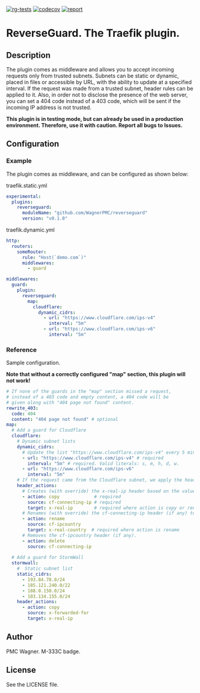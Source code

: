 [![rg-tests](https://github.com/WagnerPMC/reverseguard/actions/workflows/tests.yml/badge.svg?branch=master)](https://github.com/WagnerPMC/reverseguard/actions/workflows/tests.yml)
[![codecov](https://codecov.io/gh/WagnerPMC/reverseguard/branch/master/graph/badge.svg?token=PMRQ7IWV9B)](https://codecov.io/gh/WagnerPMC/reverseguard)
[![report](https://goreportcard.com/badge/github.com/WagnerPMC/reverseguard)](https://goreportcard.com/badge/github.com/WagnerPMC/reverseguard)

# ReverseGuard. The Traefik plugin.
## Description
The plugin comes as middleware and allows you to accept incoming requests only from trusted subnets. Subnets can be static or dynamic, placed in files or accessible by URL, with the ability to update at a specified interval.
If the request was made from a trusted subnet, header rules can be applied to it. Also, in order not to disclose the presence of the web server, you can set a 404 code instead of a 403 code, which will be sent if the incoming IP address is not trusted.

__This plugin is in testing mode, but can already be used in a production environment. Therefore, use it with caution. Report all bugs to Issues.__

## Configuration
### Example
The plugin comes as middleware, and can be configured as shown below:

traefik.static.yml
```yaml
experimental:
  plugins:
    reverseguard:
      moduleName: "github.com/WagnerPMC/reverseguard"
      version: "v0.1.0"
```

traefik.dynamic.yml
```yaml
http:
  routers:
    someRouter:
      rule: "Host(`demo.com`)"
      middlewares:
        - guard

middlewares:
  guard:
    plugin:
      reverseguard:
        map:
          cloudflare:
            dynamic_cidrs:
              - url: "https://www.cloudflare.com/ips-v4"
                interval: "5m"
              - url: "https://www.cloudflare.com/ips-v6"
                interval: "5m"
```

### Reference

Sample configuration.

__Note that without a correctly configured "map" section, this plugin will not work!__

```yaml
# If none of the guards in the "map" section missed a request,
# instead of a 403 code and empty content, a 404 code will be
# given along with "404 page not found" content.
rewrite_403:
  code: 404
  content: "404 page not found" # optional
map:
  # Add a guard for Cloudflare
  cloudflare:
    # Dynamic subnet lists
    dynamic_cidrs:
      # Update the list "https://www.cloudflare.com/ips-v4" every 5 minutes.
      - url: "https://www.cloudflare.com/ips-v4" # required
        interval: "5m" # required. Valid literals: s, m, h, d, w.
      - url: "https://www.cloudflare.com/ips-v6"
        interval: "5m"
    # If the request came from the Cloudflare subnet, we apply the header rules:
    header_actions:
      # Creates (with override) the x-real-ip header based on the value of the cf-connecting-ip header (if any).
      - action: copy             # required
        source: cf-connecting-ip # required
        target: x-real-ip        # required where action is copy or rename
      # Renames (with override) the cf-connecting-ip header (if any) to x-real-ip.
      - action: rename
        source: cf-ipcountry
        target: x-real-country  # required where action is rename
      # Removes the cf-ipcountry header (if any).
      - action: delete
        source: cf-connecting-ip
        
  # Add a guard for StormWall
  stormwall:
    #  Static subnet list
    static_cidrs:
      - 193.84.78.0/24
      - 185.121.240.0/22
      - 188.0.150.0/24
      - 103.134.155.0/24
    header_actions:
      - action: copy
        source: x-forwarded-for
        target: x-real-ip
```

## Author
PMC Wagner. M-333C badge.

## License
See the LICENSE file.